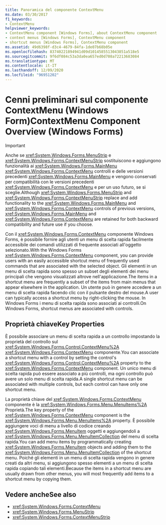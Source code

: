 ```yaml
---
title: Panoramica del componente ContextMenu
ms.date: 03/30/2017
f1_keywords:
- ContextMenu
helpviewer_keywords:
- ContextMenu component [Windows Forms], about ContextMenu component
- context menus [Windows Forms], ContextMenu component
- shortcut menus [Windows Forms], ContextMenu component
ms.assetid: 49d6398f-d3c4-4679-84fa-1de07b68b05e
ms.openlocfilehash: 83740221894941d09d1014585513043851a518e5
ms.sourcegitcommit: 9f6df084c53a3da0ea657ed0d708a72213683084
ms.translationtype: MT
ms.contentlocale: it-IT
ms.lasthandoff: 12/09/2020
ms.locfileid: "96951202"
---
```

# <a name="contextmenu-component-overview-windows-forms"></a><span data-ttu-id="ab612-102">Cenni preliminari sul componente ContextMenu (Windows Form)</span><span class="sxs-lookup"><span data-stu-id="ab612-102">ContextMenu Component Overview (Windows Forms)</span></span>
> [!IMPORTANT]
> <span data-ttu-id="ab612-103">Anche se <xref:System.Windows.Forms.MenuStrip> e <xref:System.Windows.Forms.ContextMenuStrip> sostituiscono e aggiungono funzionalità ai <xref:System.Windows.Forms.MainMenu> <xref:System.Windows.Forms.ContextMenu> controlli e delle versioni precedenti <xref:System.Windows.Forms.MainMenu> e vengono conservati per compatibilità con le versioni precedenti <xref:System.Windows.Forms.ContextMenu> e per un uso futuro, se si sceglie.</span><span class="sxs-lookup"><span data-stu-id="ab612-103">Although <xref:System.Windows.Forms.MenuStrip> and <xref:System.Windows.Forms.ContextMenuStrip> replace and add functionality to the <xref:System.Windows.Forms.MainMenu> and <xref:System.Windows.Forms.ContextMenu> controls of previous versions, <xref:System.Windows.Forms.MainMenu> and <xref:System.Windows.Forms.ContextMenu> are retained for both backward compatibility and future use if you choose.</span></span>  
  
 <span data-ttu-id="ab612-104">Con il <xref:System.Windows.Forms.ContextMenu> componente Windows Forms, è possibile fornire agli utenti un menu di scelta rapida facilmente accessibile dei comandi utilizzati di frequente associati all'oggetto selezionato.</span><span class="sxs-lookup"><span data-stu-id="ab612-104">With the Windows Forms <xref:System.Windows.Forms.ContextMenu> component, you can provide users with an easily accessible shortcut menu of frequently used commands that are associated with the selected object.</span></span> <span data-ttu-id="ab612-105">Gli elementi in un menu di scelta rapida sono spesso un subset degli elementi dei menu principali che vengono visualizzati altrove nell'applicazione.</span><span class="sxs-lookup"><span data-stu-id="ab612-105">The items in a shortcut menu are frequently a subset of the items from main menus that appear elsewhere in the application.</span></span> <span data-ttu-id="ab612-106">Un utente può in genere accedere a un menu di scelta rapida facendo clic con il pulsante destro del mouse.</span><span class="sxs-lookup"><span data-stu-id="ab612-106">A user can typically access a shortcut menu by right-clicking the mouse.</span></span> <span data-ttu-id="ab612-107">In Windows Forms i menu di scelta rapida sono associati ai controlli.</span><span class="sxs-lookup"><span data-stu-id="ab612-107">On Windows Forms, shortcut menus are associated with controls.</span></span>  
  
## <a name="key-properties"></a><span data-ttu-id="ab612-108">Proprietà chiave</span><span class="sxs-lookup"><span data-stu-id="ab612-108">Key Properties</span></span>  
 <span data-ttu-id="ab612-109">È possibile associare un menu di scelta rapida a un controllo impostando la proprietà del controllo sul <xref:System.Windows.Forms.Control.ContextMenu%2A> <xref:System.Windows.Forms.ContextMenu> componente.</span><span class="sxs-lookup"><span data-stu-id="ab612-109">You can associate a shortcut menu with a control by setting the control's <xref:System.Windows.Forms.Control.ContextMenu%2A> property to the <xref:System.Windows.Forms.ContextMenu> component.</span></span> <span data-ttu-id="ab612-110">Un unico menu di scelta rapida può essere associato a più controlli, ma ogni controllo può avere un solo menu di scelta rapida.</span><span class="sxs-lookup"><span data-stu-id="ab612-110">A single shortcut menu can be associated with multiple controls, but each control can have only one shortcut menu.</span></span>  
  
 <span data-ttu-id="ab612-111">La proprietà chiave del <xref:System.Windows.Forms.ContextMenu> componente è la <xref:System.Windows.Forms.Menu.MenuItems%2A> Proprietà.</span><span class="sxs-lookup"><span data-stu-id="ab612-111">The key property of the <xref:System.Windows.Forms.ContextMenu> component is the <xref:System.Windows.Forms.Menu.MenuItems%2A> property.</span></span> <span data-ttu-id="ab612-112">È possibile aggiungere voci di menu a livello di codice creando <xref:System.Windows.Forms.MenuItem> oggetti e aggiungendoli a <xref:System.Windows.Forms.Menu.MenuItemCollection> del menu di scelta rapida.</span><span class="sxs-lookup"><span data-stu-id="ab612-112">You can add menu items by programmatically creating <xref:System.Windows.Forms.MenuItem> objects and adding them to the <xref:System.Windows.Forms.Menu.MenuItemCollection> of the shortcut menu.</span></span> <span data-ttu-id="ab612-113">Poiché gli elementi in un menu di scelta rapida vengono in genere creati da altri menu, si aggiungono spesso elementi a un menu di scelta rapida copiando tali elementi.</span><span class="sxs-lookup"><span data-stu-id="ab612-113">Because the items in a shortcut menu are usually drawn from other menus, you will most frequently add items to a shortcut menu by copying them.</span></span>  
  
## <a name="see-also"></a><span data-ttu-id="ab612-114">Vedere anche</span><span class="sxs-lookup"><span data-stu-id="ab612-114">See also</span></span>

- <xref:System.Windows.Forms.ContextMenu>
- <xref:System.Windows.Forms.MenuStrip>
- <xref:System.Windows.Forms.ContextMenuStrip>
